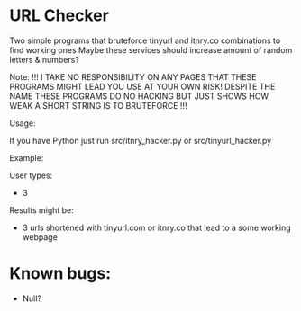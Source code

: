 # URL Checker

Two simple programs that bruteforce tinyurl and itnry.co combinations to find working ones
Maybe these services should increase amount of random letters & numbers?

Note:
!!! I TAKE NO RESPONSIBILITY ON ANY PAGES THAT THESE PROGRAMS MIGHT LEAD YOU
USE AT YOUR OWN RISK! DESPITE THE NAME THESE PROGRAMS DO NO HACKING BUT JUST
SHOWS HOW WEAK A SHORT STRING IS TO BRUTEFORCE !!!

Usage:

If you have Python just run src/itnry_hacker.py or src/tinyurl_hacker.py

Example:

User types: 
* 3

Results might be:
* 3 urls shortened with tinyurl.com or itnry.co that lead to a some working webpage


# Known bugs:
* Null?